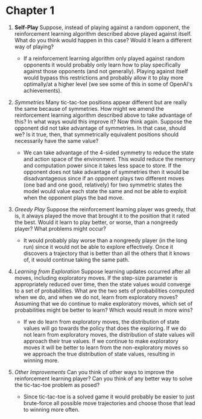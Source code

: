 # Chapter 1

1. **Self-Play** Suppose, instead of playing against a random opponent, the reinforcement learning algorithm described above played against itself. What do you think would happen in this case? Would it learn a different way of playing?
    - If a reinforcement learning algorithm only played against random opponents it would probably only learn how to play specifically against those opponents (and not generally). Playing against itself would bypass this restrictions and probably allow it to play more optimally/at a higher level (we see some of this in some of OpenAI's achievements).

2. *Symmetries* Many tic-tac-toe positions appear different but are really the same because of symmetries. How might we amend the reinforcement learning algorithm described above to take advantage of this? In what ways would this improve it? Now think again. Suppose the opponent did not take advantage of symmetries. In that case, should we? Is it true, then, that symmetrically equivalent positions should necessarily have the same value?
    - We can take advantage of the 4-sided symmetry to reduce the state and action space of the environment. This would reduce the memory and computation power since it takes less space to store. If the opponent does not take advantage of symmetries then it would be disadvantageous since if an opponent plays two different moves (one bad and one good, relatively) for two symmetric states the model would value each state the same and not be able to exploit when the opponent plays the bad move.

3. *Greedy Play* Suppose the reinforcement learning player was greedy, that is, it always played the move that brought it to the position that it rated the best. Would it learn to play better, or worse, than a nongreedy player? What problems might occur?
    - It would probably play worse than a nongreedy player (in the long run) since it would not be able to explore effectively. Once it discovers a trajectory that is better than all the others that it knows of, it would continue taking the same path.

4. *Learning from Exploration* Suppose learning updates occurred after all moves, including exploratory moves. If the step-size parameter is appropriately reduced over time, then the state values would converge to a set of probabilities. What are the two sets of probabilities computed when we do, and when we do not, learn from exploratory moves? Assuming that we do continue to make exploratory moves, which set of probabilities might be better to learn? Which would result in more wins?
    - If we do learn from exploratory moves, the distribution of state values will go towards the policy that does the exploring. If we do not learn from exploratory moves, the distribution of state values will approach their true values. If we continue to make exploratory moves it will be better to learn from the non-exploratory moves so we approach the true distribution of state values, resulting in winning more.

5. *Other Improvements* Can you think of other ways to improve the reinforcement learning player? Can you think of any better way to solve the tic-tac-toe problem as posed?
    - Since tic-tac-toe is a solved game it would probably be easier to just brute-force all possible move trajectories and choose those that lead to winning more often.